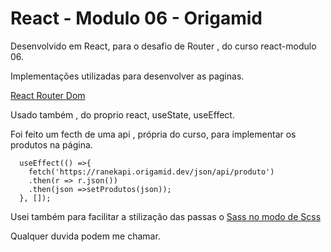 # React - Modulo 06 - Origamid

Desenvolvido em React, para o desafio de Router , do curso react-modulo 06.

Implementações utilizadas para desenvolver as paginas. 

<a href="https://reactrouter.com/web/guides/quick-start"> React Router Dom </a>

Usado também , do proprio react, useState, useEffect. 

Foi feito um fecth de uma api , própria do curso, para implementar os produtos na página. 
```
  useEffect(() =>{
    fetch('https://ranekapi.origamid.dev/json/api/produto')
    .then(r => r.json())
    .then(json =>setProdutos(json));
  }, []);
  ```

Usei também para facilitar a stilização das passas o 
<a href="https://sass-lang.com/">Sass no modo de Scss</a>

Qualquer duvida podem me chamar.


